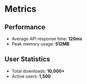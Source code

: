 # Metrics

## Performance
- Average API response time: **120ms**
- Peak memory usage: **512MB**

## User Statistics
- Total downloads: **10,000+**
- Active users: **1,500**
